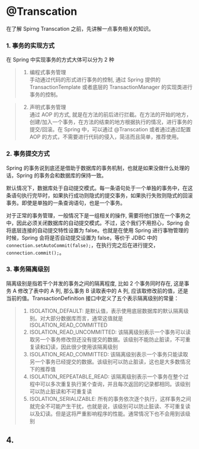 # @Transcation

在了解 Spirng Transcation 之前，先讲解一点事务相关的知识。

### 1. 事务的实现方式
在 Spring 中实现事务的方式大体可以分为 2 种
>1. 编程式事务管理  
手动通过代码的形式进行事务的控制, 通过 Spring 提供的 TransactionTemplate 或者底层的 TransactionManager 的实现类进行事务的控制。

>2. 声明式事务管理  
通过 AOP 的方式, 就是在方法的前后进行拦截。在方法的开始的地方，创建/加入一个事务，在方法的结束的地方根据执行的情况，进行事务的提交/回滚。在 Spring 中，可以通过 @Transcation 或者通过通过配置 AOP 的方式，不需要进行代码的侵入，简洁而且简单，推荐使用。

### 2. 事务提交方式
Spring 的事务说到底还是借助于数据库的事务机制，也就是如果没做什么处理的话，Spring 的事务会和数据库的保持一致。

默认情况下，数据库处于自动提交模式。每一条语句处于一个单独的事务中，在这条语句执行完毕时，如果执行成功则隐式的提交事务，如果执行失败则隐式的回滚事务。即使是单独的一条查询语句，也是一个事务。

对于正常的事务管理，一般情况下是一组相关的操作, 需要将他们放在一个事务之中，因此必须关闭数据库的自动提交模式。不过，这个我们不用担心，Spring 会将底层连接的自动提交特性设置为 false。也就是在使用 Spring 进行事物管理的时候，Spring 会将是否自动提交设置为 false，等价于 JDBC 中的 `connection.setAutoCommit(false);`，在执行完之后在进行提交，`connection.commit();`。

### 3. 事务隔离级别
隔离级别是指若干个并发的事务之间的隔离程度, 比如 2 个事务同时存在, 这是事务 A 修改了表中的 A 列, 那么事务 B 读取表中的 A 列, 应该取修改前的值，还是当前的值。TransactionDefinition 接口中定义了五个表示隔离级别的常量：
>1. ISOLATION_DEFAULT: 是默认值，表示使用底层数据库的默认隔离级别。对大部分数据库而言，通常这值就是 ISOLATION_READ_COMMITTED
>2. ISOLATION_READ_UNCOMMITTED: 该隔离级别表示一个事务可以读取另一个事务修改但还没有提交的数据。该级别不能防止脏读，不可重复读和幻读，因此很少使用该隔离级别
>3. ISOLATION_READ_COMMITTED: 该隔离级别表示一个事务只能读取另一个事务已经提交的数据。该级别可以防止脏读，这也是大多数情况下的推荐值
>4. ISOLATION_REPEATABLE_READ: 该隔离级别表示一个事务在整个过程中可以多次重复执行某个查询，并且每次返回的记录都相同。该级别可以防止脏读和不可重复读
>5. ISOLATION_SERIALIZABLE: 所有的事务依次逐个执行，这样事务之间就完全不可能产生干扰，也就是说，该级别可以防止脏读、不可重复读以及幻读。但是这将严重影响程序的性能。通常情况下也不会用到该级别

## 4. 